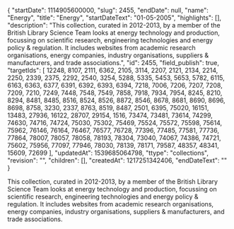 {
  "startDate": 1114905600000, 
  "slug": 2455, 
  "endDate": null, 
  "name": "Energy", 
  "title": "Energy", 
  "startDateText": "01-05-2005", 
  "highlights": [], 
  "description": "This collection, curated in 2012-2013, by a member of the British Library Science Team looks at energy technology and production, focussing on scientific research, engineering technologies and energy policy & regulation. It includes  websites from academic research organisations, energy companies, industry organisations, suppliers & manufacturers, and trade associations.", 
  "id": 2455, 
  "field_publish": true, 
  "targetIds": [
    12248, 
    8107, 
    2111, 
    6362, 
    2105, 
    3114, 
    2207, 
    2121, 
    2134, 
    2214, 
    2250, 
    2339, 
    2375, 
    2292, 
    2540, 
    3254, 
    5288, 
    5335, 
    5453, 
    5653, 
    5782, 
    6115, 
    6163, 
    6363, 
    6377, 
    6391, 
    6392, 
    6393, 
    6394, 
    7218, 
    7006, 
    7206, 
    7207, 
    7208, 
    7209, 
    7210, 
    7249, 
    7448, 
    7548, 
    7549, 
    7858, 
    7918, 
    7934, 
    7954, 
    8245, 
    8210, 
    8294, 
    8481, 
    8485, 
    8516, 
    8524, 
    8526, 
    8872, 
    8546, 
    8678, 
    8681, 
    8690, 
    8696, 
    8698, 
    8758, 
    3230, 
    2337, 
    8763, 
    8519, 
    8487, 
    2501, 
    6395, 
    75020, 
    16151, 
    13483, 
    27936, 
    16122, 
    28707, 
    29154, 
    1516, 
    73474, 
    73481, 
    73614, 
    74299, 
    74630, 
    74716, 
    74724, 
    75030, 
    75302, 
    75469, 
    75524, 
    75572, 
    75598, 
    75614, 
    75962, 
    76146, 
    76164, 
    76467, 
    76577, 
    76728, 
    77396, 
    77485, 
    77581, 
    77736, 
    77864, 
    78007, 
    78057, 
    78058, 
    78193, 
    78304, 
    73040, 
    74067, 
    74386, 
    74721, 
    75602, 
    75956, 
    77097, 
    77946, 
    78030, 
    78139, 
    78171, 
    79587, 
    48357, 
    48341, 
    15609, 
    72699
  ], 
  "updatedAt": 1539685064798, 
  "ttype": "collections", 
  "revision": "", 
  "children": [], 
  "createdAt": 1217251342406, 
  "endDateText": ""
}

This collection, curated in 2012-2013, by a member of the British Library Science Team looks at energy technology and production, focussing on scientific research, engineering technologies and energy policy & regulation. It includes  websites from academic research organisations, energy companies, industry organisations, suppliers & manufacturers, and trade associations.